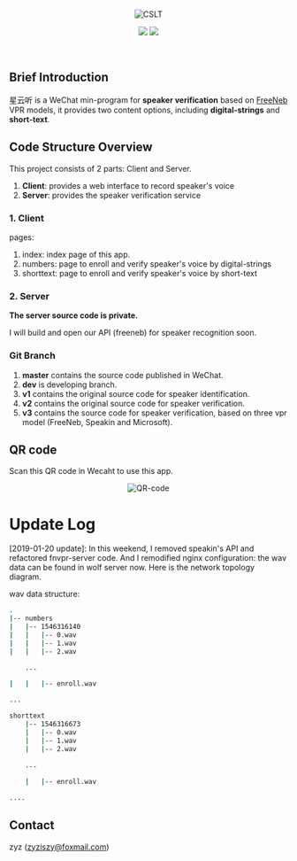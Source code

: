 
<br>

<p align="center">
<img src="https://github.com/zyzisyz/VPR-wx-client/blob/master/images/freeneb.png" alt="CSLT">
</p>
<p align="center">
<img src="https://img.shields.io/badge/powered%20by-CSLT-green.svg?style=flat-square">
<img src="https://img.shields.io/badge/build-passing-brightgreen.svg?style=flat-square">
</p>
<br>

## Brief Introduction

星云听 is a WeChat min-program for **speaker verification** based on [FreeNeb](www.freeneb.com/) VPR models, it provides two content options, including **digital-strings** and **short-text**.

## Code Structure Overview

This project consists of 2 parts: Client and Server.

1. **Client**: provides a web interface to record speaker's voice
2. **Server**: provides the speaker verification service

### 1. Client

pages:

1. index: index page of this app.
2. numbers: page to enroll and verify speaker's voice by digital-strings
3. shorttext: page to enroll and verify speaker's voice by short-text

### 2. Server

**The server source code is private.**

I will build and open our API (freeneb) for speaker recognition soon.

### Git Branch

1. **master** contains the source code published in WeChat.
2. **dev** is developing branch.
3. **v1** contains the original source code for speaker identification.
4. **v2** contains the original source code for speaker verification.
5. **v3** contains the source code for speaker verification, based on three vpr model (FreeNeb, Speakin and Microsoft).

## QR code

Scan this QR code in Wecaht to use this app.

<p align="center">
<img src="https://github.com/zyzisyz/VPR-wx-client/blob/dev/images/QR-code.jpg" alt="QR-code">
</p>

# Update Log

[2019-01-20 update]: In this weekend, I removed speakin's API and refactored fnvpr-server code. And I remodified nginx configuration: the wav data can be found in wolf server now. Here is the network topology diagram.

wav data structure:

```bash
.
|-- numbers
|   |-- 1546316140
|   |   |-- 0.wav
|   |   |-- 1.wav
|   |   |-- 2.wav

    ...
    
|   |   |-- enroll.wav

...

shorttext
    |-- 1546316673
    |   |-- 0.wav
    |   |-- 1.wav
    |   |-- 2.wav
    
    ...
    
    |   |-- enroll.wav

....

```

## Contact

zyz (zyziszy@foxmail.com)
